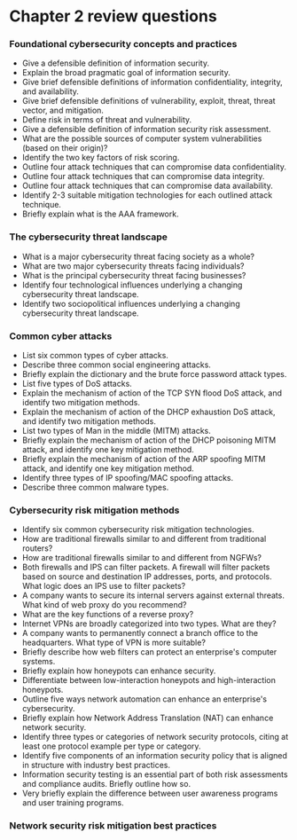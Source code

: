 # Chapter 2 review questions

### Foundational cybersecurity concepts and practices

* Give a defensible definition of information security.
* Explain the broad pragmatic goal of information security.
* Give brief defensible definitions of information confidentiality, integrity, and availability.
* Give brief defensible definitions of vulnerability, exploit, threat, threat vector, and mitigation.
* Define risk in terms of threat and vulnerability.
* Give a defensible definition of information security risk assessment.
* What are the possible sources of computer system vulnerabilities (based on their origin)?
* Identify the two key factors of risk scoring.
* Outline four attack techniques that can compromise data confidentiality.
* Outline four attack techniques that can compromise data integrity.
* Outline four attack techniques that can compromise data availability.
* Identify 2-3 suitable mitigation technologies for each outlined attack technique.
* Briefly explain what is the AAA framework.

### The cybersecurity threat landscape

* What is a major cybersecurity threat facing society as a whole?
* What are two major cybersecurity threats facing individuals?
* What is the principal cybersecurity threat facing businesses?
* Identify four technological influences underlying a changing cybersecurity threat landscape.
* Identify two sociopolitical influences underlying a changing cybersecurity threat landscape.

### Common cyber attacks

* List six common types of cyber attacks.
* Describe three common social engineering attacks.
* Briefly explain the dictionary and the brute force password attack types.
* List five types of DoS attacks.
* Explain the mechanism of action of the TCP SYN flood DoS attack, and identify two mitigation methods.
* Explain the mechanism of action of the DHCP exhaustion DoS attack, and identify two mitigation methods.
* List two types of Man in the middle (MITM) attacks.
* Briefly explain the mechanism of action of the DHCP poisoning MITM attack, and identify one key mitigation method.
* Briefly explain the mechanism of action of the ARP spoofing MITM attack, and identify one key mitigation method.
* Identify three types of IP spoofing/MAC spoofing attacks.
* Describe three common malware types.

### Cybersecurity risk mitigation methods

* Identify six common cybersecurity risk mitigation technologies.
* How are traditional firewalls similar to and different from traditional routers?
* How are traditional firewalls similar to and different from NGFWs?
* Both firewalls and IPS can filter packets. A firewall will filter packets based on source and destination IP addresses, ports, and protocols. What logic does an IPS use to filter packets?
* A company wants to secure its internal servers against external threats. What kind of web proxy do you recommend?
* What are the key functions of a reverse proxy?
* Internet VPNs are broadly categorized into two types. What are they?
* A company wants to permanently connect a branch office to the headquarters. What type of VPN is more suitable?
* Briefly describe how web filters can protect an enterprise's computer systems.
* Briefly explain how honeypots can enhance security.
* Differentiate between low-interaction honeypots and high-interaction honeypots.
* Outline five ways network automation can enhance an enterprise's cybersecurity.
* Briefly explain how Network Address Translation (NAT) can enhance network security.
* Identify three types or categories of network security protocols, citing at least one protocol example per type or category.
* Identify five components of an information security policy that is aligned in structure with industry best practices.
* Information security testing is an essential part of both risk assessments and compliance audits. Briefly outline how so.
* Very briefly explain the difference between user awareness programs and user training programs.

### Network security risk mitigation best practices

